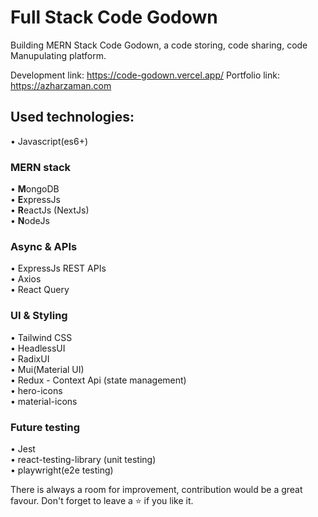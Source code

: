 # Full Stack Code Godown
Building MERN Stack Code Godown, a code storing, code sharing, code Manupulating platform.

Development link: https://code-godown.vercel.app/
Portfolio link: https://azharzaman.com

## Used technologies:
• Javascript(es6+) <br/>

### MERN stack
• <b>M</b>ongoDB <br/>
• <b>E</b>xpressJs <br/>
• <b>R</b>eactJs (NextJs) <br/>
• <b>N</b>odeJs <br/>

### Async & APIs
• ExpressJs REST APIs <br/>
• Axios <br/>
• React Query <br/>

### UI & Styling
• Tailwind CSS <br/>
• HeadlessUI <br/>
• RadixUI <br/>
• Mui(Material UI) <br/>
• Redux - Context Api (state management) <br/>
• hero-icons <br/>
• material-icons <br/>

### Future testing
• Jest <br/>
• react-testing-library (unit testing) <br/>
• playwright(e2e testing) <br/>

There is always a room for improvement, 
contribution would be a great favour.
Don't forget to leave a ⭐ if you like it.
